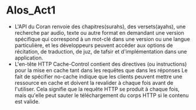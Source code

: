 # Alos_Act1

- L'API du Coran renvoie des chapitres(surahs), des versets(ayahs), une recherche par audio, texte ou autre format en demandant une version spécifique qui correspond à un mot-clé dans une version ou une langue particulière, et les développeurs peuvent accéder aux options de récitation, de traduction, de juz, de tafsir et d'implémentation dans une application.
- L'en-tête HTTP Cache-Control contient des directives (ou instructions)  pour la mise en cache tant dans les requêtes que dans les réponses
Le fait de spécifier no-cache  indique que les clients peuvent mettre une ressource  en cache et doivent la revalider à chaque fois avant de l'utiliser. Cela signifie  que la requête HTTP se produit à chaque fois, mais qu'elle peut sauter le  téléchargement du corps HTTP si le contenu est valide.

